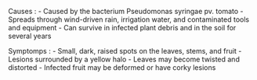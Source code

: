 
Causes :
	-   Caused by the bacterium Pseudomonas syringae pv. tomato
	-   Spreads through wind-driven rain, irrigation water, and contaminated tools and equipment
	-   Can survive in infected plant debris and in the soil for several years

Symptomps :
	-   Small, dark, raised spots on the leaves, stems, and fruit
	-   Lesions surrounded by a yellow halo
	-   Leaves may become twisted and distorted
	-   Infected fruit may be deformed or have corky lesions
